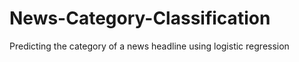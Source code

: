 # News-Category-Classification
Predicting the category of a news headline using logistic regression
